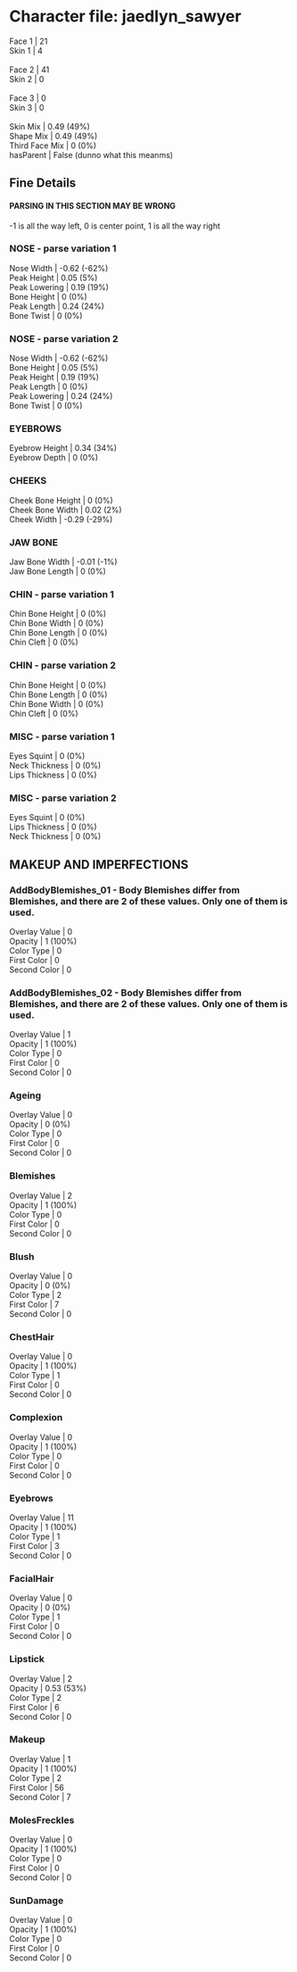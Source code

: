 # Character file: jaedlyn_sawyer<br>
Face 1 | 21<br>
Skin 1 | 4<br>
<br>
Face 2 | 41<br>
Skin 2 | 0<br>
<br>
Face 3 | 0<br>
Skin 3 | 0<br>
<br>
Skin Mix | 0.49 (49%)<br>
Shape Mix | 0.49 (49%)<br>
Third Face Mix | 0 (0%)<br>
hasParent | False (dunno what this meanms)<br>
## Fine Details<br>
#### PARSING IN THIS SECTION MAY BE WRONG<br>
-1 is all the way left, 0 is center point, 1 is all the way right<br>
### NOSE - parse variation 1<br>
Nose Width | -0.62 (-62%)<br>
Peak Height | 0.05 (5%)<br>
Peak Lowering | 0.19 (19%)<br>
Bone Height | 0 (0%)<br>
Peak Length | 0.24 (24%)<br>
Bone Twist | 0 (0%)<br>
### NOSE - parse variation 2<br>
Nose Width | -0.62 (-62%)<br>
Bone Height | 0.05 (5%)<br>
Peak Height | 0.19 (19%)<br>
Peak Length | 0 (0%)<br>
Peak Lowering | 0.24 (24%)<br>
Bone Twist | 0 (0%)<br>
### EYEBROWS<br>
Eyebrow Height | 0.34 (34%)<br>
Eyebrow Depth | 0 (0%)<br>
### CHEEKS<br>
Cheek Bone Height | 0 (0%)<br>
Cheek Bone Width | 0.02 (2%)<br>
Cheek Width | -0.29 (-29%)<br>
### JAW BONE<br>
Jaw Bone Width | -0.01 (-1%)<br>
Jaw Bone Length | 0 (0%)<br>
### CHIN - parse variation 1<br>
Chin Bone Height | 0 (0%)<br>
Chin Bone Width | 0 (0%)<br>
Chin Bone Length | 0 (0%)<br>
Chin Cleft | 0 (0%)<br>
### CHIN - parse variation 2<br>
Chin Bone Height | 0 (0%)<br>
Chin Bone Length | 0 (0%)<br>
Chin Bone Width | 0 (0%)<br>
Chin Cleft | 0 (0%)<br>
### MISC - parse variation 1<br>
Eyes Squint | 0 (0%)<br>
Neck Thickness | 0 (0%)<br>
Lips Thickness | 0 (0%)<br>
### MISC - parse variation 2<br>
Eyes Squint | 0 (0%)<br>
Lips Thickness | 0 (0%)<br>
Neck Thickness | 0 (0%)<br>
## MAKEUP AND IMPERFECTIONS<br>
### AddBodyBlemishes_01 - Body Blemishes differ from Blemishes, and there are 2 of these values. Only one of them is used.<br>
Overlay Value | 0<br>
Opacity | 1 (100%)<br>
Color Type | 0<br>
First Color | 0<br>
Second Color | 0<br>
### AddBodyBlemishes_02 - Body Blemishes differ from Blemishes, and there are 2 of these values. Only one of them is used.<br>
Overlay Value | 1<br>
Opacity | 1 (100%)<br>
Color Type | 0<br>
First Color | 0<br>
Second Color | 0<br>
### Ageing<br>
Overlay Value | 0<br>
Opacity | 0 (0%)<br>
Color Type | 0<br>
First Color | 0<br>
Second Color | 0<br>
### Blemishes<br>
Overlay Value | 2<br>
Opacity | 1 (100%)<br>
Color Type | 0<br>
First Color | 0<br>
Second Color | 0<br>
### Blush<br>
Overlay Value | 0<br>
Opacity | 0 (0%)<br>
Color Type | 2<br>
First Color | 7<br>
Second Color | 0<br>
### ChestHair<br>
Overlay Value | 0<br>
Opacity | 1 (100%)<br>
Color Type | 1<br>
First Color | 0<br>
Second Color | 0<br>
### Complexion<br>
Overlay Value | 0<br>
Opacity | 1 (100%)<br>
Color Type | 0<br>
First Color | 0<br>
Second Color | 0<br>
### Eyebrows<br>
Overlay Value | 11<br>
Opacity | 1 (100%)<br>
Color Type | 1<br>
First Color | 3<br>
Second Color | 0<br>
### FacialHair<br>
Overlay Value | 0<br>
Opacity | 0 (0%)<br>
Color Type | 1<br>
First Color | 0<br>
Second Color | 0<br>
### Lipstick<br>
Overlay Value | 2<br>
Opacity | 0.53 (53%)<br>
Color Type | 2<br>
First Color | 6<br>
Second Color | 0<br>
### Makeup<br>
Overlay Value | 1<br>
Opacity | 1 (100%)<br>
Color Type | 2<br>
First Color | 56<br>
Second Color | 7<br>
### MolesFreckles<br>
Overlay Value | 0<br>
Opacity | 1 (100%)<br>
Color Type | 0<br>
First Color | 0<br>
Second Color | 0<br>
### SunDamage<br>
Overlay Value | 0<br>
Opacity | 1 (100%)<br>
Color Type | 0<br>
First Color | 0<br>
Second Color | 0<br>
